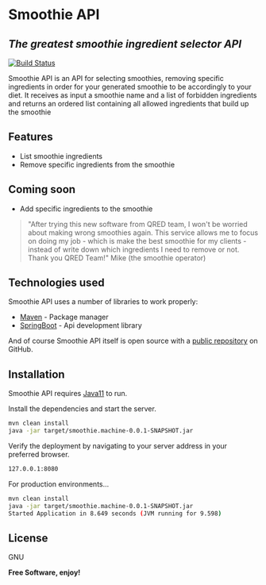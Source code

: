 # Smoothie API
## _The greatest smoothie ingredient selector API_

[![Build Status](https://travis-ci.org/joemccann/dillinger.svg?branch=master)](https://travis-ci.org/joemccann/dillinger)

Smoothie API is an API for selecting smoothies, removing specific ingredients in order for your generated smoothie to be accordingly to your diet. It receives as input a smoothie name and a list of forbidden ingredients and returns an ordered list containing all allowed ingredients that build up the smoothie

## Features

- List smoothie ingredients
- Remove specific ingredients from the smoothie

## Coming soon

- Add specific ingredients to the smoothie



> "After trying this new software from QRED team,
> I won't be worried about making wrong smoothies again.
> This service allows me to focus on doing my job - which is make the best
> smoothie for my clients - instead of write down which
> ingredients I need to remove or not.
> Thank you QRED Team!"
> Mike (the smoothie operator)

## Technologies used

Smoothie API uses a number of libraries to work properly:

- [Maven](https://maven.apache.org/download.cgi) - Package manager
- [SpringBoot](https://start.spring.io/) - Api development library

And of course Smoothie API itself is open source with a [public repository](https://github.com/nandafachini/qred_challenge)
on GitHub.

## Installation

Smoothie API requires [Java11](https://www.oracle.com/br/java/technologies/javase/jdk11-archive-downloads.html) to run.

Install the dependencies and start the server.

```sh
mvn clean install
java -jar target/smoothie.machine-0.0.1-SNAPSHOT.jar
```

Verify the deployment by navigating to your server address in
your preferred browser.

```sh
127.0.0.1:8080
```

For production environments...

```sh
mvn clean install
java -jar target/smoothie.machine-0.0.1-SNAPSHOT.jar
Started Application in 8.649 seconds (JVM running for 9.598)
```

## License

GNU

**Free Software, enjoy!**

